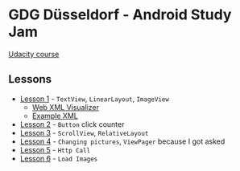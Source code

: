 # GDG Düsseldorf - Android Study Jam

[Udacity course](https://www.udacity.com/course/android-development-for-beginners--ud837)

## Lessons

- [Lesson 1](https://github.com/passsy/gdg-dus-study-jam/tree/Lesson1) - `TextView`, `LinearLayout`, `ImageView`
  - [Web XML Visualizer](http://labs.udacity.com/android-visualizer/#/android/simple-imageview)  
  - [Example XML](https://github.com/passsy/gdg-dus-study-jam/blob/Lesson1/app/src/main/res/layout/activity_main.xml)
- [Lesson 2](https://github.com/passsy/gdg-dus-study-jam/tree/Lesson2) - `Button` click counter
- [Lesson 3](https://github.com/passsy/gdg-dus-study-jam/tree/Lesson3) - `ScrollView`, `RelativeLayout`
- [Lesson 4](https://github.com/passsy/gdg-dus-study-jam/tree/Lesson4) - `Changing pictures`, `ViewPager` because I got asked
- [Lesson 5](https://github.com/passsy/gdg-dus-study-jam/tree/Lesson5) - `Http Call`
- [Lesson 6](https://github.com/passsy/gdg-dus-study-jam/tree/Lesson6) - `Load Images`